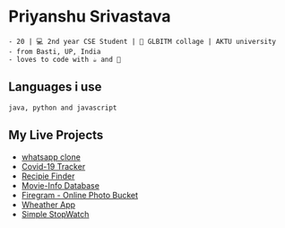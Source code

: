# Priyanshu Srivastava

    - 20 | 💻 2nd year CSE Student | 🎒 GLBITM collage | AKTU university
    - from Basti, UP, India
    - loves to code with ☕ and 🎵

## Languages i use

    java, python and javascript

## My Live Projects

- [whatsapp clone](https://whatsappclonefrontend.web.app/)
- [Covid-19 Tracker](https://covid-project-df93b.web.app/)
- [Recipie Finder](https://recipefinder-b6ea4.web.app/)
- [Movie-Info Database](https://movie-database-app-4705.web.app/)
- [Firegram - Online Photo Bucket](https://firegram-35b7f.web.app/)
- [Wheather App](https://react-weather-app-4b0eb.web.app/)
- [Simple StopWatch](https://stopwatch-4f9d3.web.app/)
